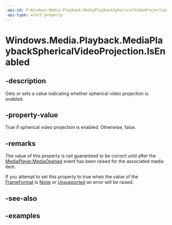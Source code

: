 ```yaml
---
-api-id: P:Windows.Media.Playback.MediaPlaybackSphericalVideoProjection.IsEnabled
-api-type: winrt property
---
```


<!-- Property syntax.
public bool IsEnabled { get;  set; }
-->

# Windows.Media.Playback.MediaPlaybackSphericalVideoProjection.IsEnabled

## -description
Gets or sets a value indicating whether spherical video projection is enabled.

## -property-value
True if spherical video projection is enabled. Otherwise, false.

## -remarks

The value of this property is not guaranteed to be correct until after the [MediaPlayer.MediaOpened](mediaplayer_mediaopened.md) event has been raised for the associated media item.

If you attempt to set this property to true when the value of the [FrameFormat](mediaplaybacksphericalvideoprojection_frameformat.md) is [None](/uwp/api/windows.media.mediaproperties.sphericalvideoframeformat) or [Unsupported](/uwp/api/windows.media.mediaproperties.sphericalvideoframeformat) an error will be raised.


## -see-also

## -examples

